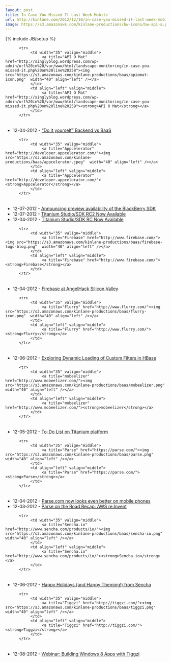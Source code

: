 ```yaml
---
layout: post
title: In Case You Missed It Last Week Mobile
url: http://kinlane.com/2012/12/10/in-case-you-missed-it-last-week-mobile/
image: https://s3.amazonaws.com/kinlane-productions/bw-icons/bw-api-a.png
---
```

{% include JB/setup %}
<table width="350">
     
          <tr>
               <td width="35" valign="middle">
                    <a title="API O Mat" href="http://singlyblog.wordpress.com/wp-admin/url%20in%20/var/www/html/landscape-monitoring/in-case-you-missed-it.php%20on%20line%20258"><img src="https://s3.amazonaws.com/kinlane-productions/baas/apiomat-icon.png"  width="40" align="left" /></a>
               </td>
               <td align="left" valign="middle">
                    <a title="API O Mat" href="http://singlyblog.wordpress.com/wp-admin/url%20in%20/var/www/html/landscape-monitoring/in-case-you-missed-it.php%20on%20line%20259"><strong>API O Mat</strong></a>
               </td>
          </tr>
     
</table>
<ul>
     <li>12-04-2012 - <a href="http://www.apiomat.com/do-it-yourself-backend-vs-baas/?utm_source=rss&amp;utm_medium=rss&amp;utm_campaign=do-it-yourself-backend-vs-baas" target="_blank">“Do it yourself” Backend vs BaaS</a>
     </li>
</ul>
<table width="350">
     
          <tr>
               <td width="35" valign="middle">
                    <a title="Appcelerator" href="http://developer.appcelerator.com/"><img src="https://s3.amazonaws.com/kinlane-productions/baas/appcelerator.jpeg"  width="40" align="left" /></a>
               </td>
               <td align="left" valign="middle">
                    <a title="Appcelerator" href="http://developer.appcelerator.com/"><strong>Appcelerator</strong></a>
               </td>
          </tr>
     
</table>
<ul>
     <li>12-07-2012 - <a href="http://developer.appcelerator.com/blog/2012/12/announcing-preview-availability-of-the-blackberry-sdk.html" target="_blank">Announcing preview availability of the BlackBerry SDK</a>
     </li>
     <li>12-07-2012 - <a href="http://developer.appcelerator.com/blog/2012/12/titanium-studiosdk-rc2-now-available.html" target="_blank">Titanium Studio/SDK RC2 Now Available</a>
     </li>
     <li>12-04-2012 - <a href="http://developer.appcelerator.com/blog/2012/12/titanium-studiosdk-rc-now-available.html" target="_blank">Titanium Studio/SDK RC Now Available</a>
     </li>
</ul>
<table width="350">
     
          <tr>
               <td width="35" valign="middle">
                    <a title="Firebase" href="http://www.firebase.com/"><img src="https://s3.amazonaws.com/kinlane-productions/baas/firebase-logo-blog.png"  width="40" align="left" /></a>
               </td>
               <td align="left" valign="middle">
                    <a title="Firebase" href="http://www.firebase.com/"><strong>Firebase</strong></a>
               </td>
          </tr>
     
</table>
<ul>
     <li>12-04-2012 - <a href="http://blog.firebase.com/post/37196209771" target="_blank">Firebase at AngelHack Silicon Valley</a>
     </li>
</ul>
<table width="350">
     
          <tr>
               <td width="35" valign="middle">
                    <a title="Flurry" href="http://www.flurry.com/"><img src="https://s3.amazonaws.com/kinlane-productions/baas/flurry-icon.png"  width="40" align="left" /></a>
               </td>
               <td align="left" valign="middle">
                    <a title="Flurry" href="http://www.flurry.com/"><strong>Flurry</strong></a>
               </td>
          </tr>
     
</table>
<ul>
     <li>12-06-2012 - <a href="http://feedproxy.google.com/~r/FlurryTechBlog/~3/xV9HaxFPdLk/exploring-dynamic-loading-of-custom-filters-i" target="_blank">Exploring Dynamic Loading of Custom Filters in HBase</a>
     </li>
</ul>
<table width="350">
     
          <tr>
               <td width="35" valign="middle">
                    <a title="mobeelizer" href="http://www.mobeelizer.com/"><img src="https://s3.amazonaws.com/kinlane-productions/baas/mobeelizer.png"  width="40" align="left" /></a>
               </td>
               <td align="left" valign="middle">
                    <a title="mobeelizer" href="http://www.mobeelizer.com/"><strong>mobeelizer</strong></a>
               </td>
          </tr>
     
</table>
<ul>
     <li>12-05-2012 - <a href="http://www.mobeelizer.com/blog/2012/12/to-do-list-on-titanium-platform/" target="_blank">To-Do List on Titanium platform</a>
     </li>
</ul>
<table width="350">
     
          <tr>
               <td width="35" valign="middle">
                    <a title="Parse" href="https://parse.com/"><img src="https://s3.amazonaws.com/kinlane-productions/baas/parse.png"  width="40" align="left" /></a>
               </td>
               <td align="left" valign="middle">
                    <a title="Parse" href="https://parse.com/"><strong>Parse</strong></a>
               </td>
          </tr>
     
</table>
<ul>
     <li>12-04-2012 - <a href="http://blog.parse.com/2012/12/04/parse-com-now-looks-even-better-on-mobile-phones/" target="_blank">Parse.com now looks even better on mobile phones</a>
     </li>
     <li>12-03-2012 - <a href="http://blog.parse.com/2012/12/03/parse-on-the-road-recap-aws-reinvent/" target="_blank">Parse on the Road Recap: AWS re:Invent</a>
     </li>
</ul>
<table width="350">
     
          <tr>
               <td width="35" valign="middle">
                    <a title="Sencha.io" href="http://www.sencha.com/products/io/"><img src="https://s3.amazonaws.com/kinlane-productions/baas/sencha-io.png"  width="40" align="left" /></a>
               </td>
               <td align="left" valign="middle">
                    <a title="Sencha.io" href="http://www.sencha.com/products/io/"><strong>Sencha.io</strong></a>
               </td>
          </tr>
     
</table>
<ul>
     <li>12-06-2012 - <a href="http://www.sencha.com/blog/happy-holidays-and-happy-theming/" target="_blank">Happy Holidays (and Happy Theming!) from Sencha</a>
     </li>
</ul>
<table width="350">
     
          <tr>
               <td width="35" valign="middle">
                    <a title="Tiggzi" href="http://tiggzi.com/"><img src="https://s3.amazonaws.com/kinlane-productions/baas/tiggzi.png"  width="40" align="left" /></a>
               </td>
               <td align="left" valign="middle">
                    <a title="Tiggzi" href="http://tiggzi.com/"><strong>Tiggzi</strong></a>
               </td>
          </tr>
     
</table>
<ul>
     <li>12-08-2012 - <a href="http://blog.tiggzi.com/2012/12/webinar-building-windows-8-apps-with-tiggzi/?utm_source=rss&amp;utm_medium=rss&amp;utm_campaign=webinar-building-windows-8-apps-with-tiggzi" target="_blank">Webinar: Building Windows 8 Apps with Tiggzi</a>
     </li>
</ul>